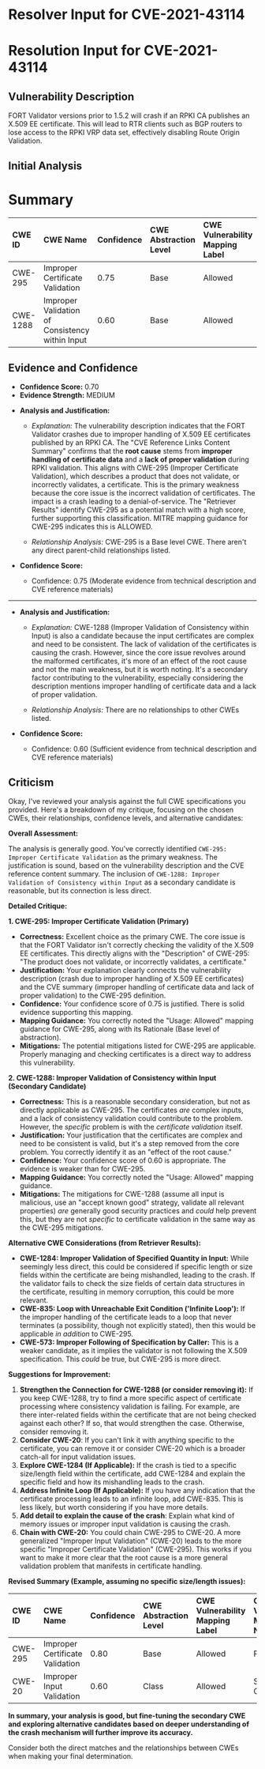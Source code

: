 # Resolver Input for CVE-2021-43114

# Resolution Input for CVE-2021-43114

## Vulnerability Description
FORT Validator versions prior to 1.5.2 will crash if an RPKI CA publishes an X.509 EE certificate. This will lead to RTR clients such as BGP routers to lose access to the RPKI VRP data set, effectively disabling Route Origin Validation.

## Initial Analysis
# Summary
| CWE ID    | CWE Name                                     | Confidence | CWE Abstraction Level | CWE Vulnerability Mapping Label | CWE-Vulnerability Mapping Notes |
| :-------- | :------------------------------------------- | :--------- | :-------------------- | :------------------------------ | :------------------------------ |
| CWE-295   | Improper Certificate Validation              | 0.75       | Base                  | Allowed                         | Primary CWE                     |
| CWE-1288  | Improper Validation of Consistency within Input | 0.60       | Base                  | Allowed                         | Secondary Candidate             |

## Evidence and Confidence

*   **Confidence Score:** 0.70
*   **Evidence Strength:** MEDIUM

- **Analysis and Justification:**
  - *Explanation:* The vulnerability description indicates that the FORT Validator crashes due to improper handling of X.509 EE certificates published by an RPKI CA. The "CVE Reference Links Content Summary" confirms that the **root cause** stems from **improper handling of certificate data** and a **lack of proper validation** during RPKI validation. This aligns with CWE-295 (Improper Certificate Validation), which describes a product that does not validate, or incorrectly validates, a certificate. This is the primary weakness because the core issue is the incorrect validation of certificates. The impact is a crash leading to a denial-of-service. The "Retriever Results" identify CWE-295 as a potential match with a high score, further supporting this classification. MITRE mapping guidance for CWE-295 indicates this is ALLOWED.

  - *Relationship Analysis:* CWE-295 is a Base level CWE. There aren't any direct parent-child relationships listed.

- **Confidence Score:**
  - Confidence: 0.75 (Moderate evidence from technical description and CVE reference materials)

---

- **Analysis and Justification:**
  - *Explanation:* CWE-1288 (Improper Validation of Consistency within Input) is also a candidate because the input certificates are complex and need to be consistent. The lack of validation of the certificates is causing the crash. However, since the core issue revolves around the malformed certificates, it's more of an effect of the root cause and not the main weakness, but it is worth noting. It's a secondary factor contributing to the vulnerability, especially considering the description mentions improper handling of certificate data and a lack of proper validation.

  - *Relationship Analysis:* There are no relationships to other CWEs listed.

- **Confidence Score:**
  - Confidence: 0.60 (Sufficient evidence from technical description and CVE reference materials)

## Criticism
Okay, I've reviewed your analysis against the full CWE specifications you provided. Here's a breakdown of my critique, focusing on the chosen CWEs, their relationships, confidence levels, and alternative candidates:

**Overall Assessment:**

The analysis is generally good. You've correctly identified `CWE-295: Improper Certificate Validation` as the primary weakness. The justification is sound, based on the vulnerability description and the CVE reference content summary.  The inclusion of `CWE-1288: Improper Validation of Consistency within Input` as a secondary candidate is reasonable, but its connection is less direct.

**Detailed Critique:**

**1. CWE-295: Improper Certificate Validation (Primary)**

*   **Correctness:** Excellent choice as the primary CWE. The core issue is that the FORT Validator isn't correctly checking the validity of the X.509 EE certificates. This directly aligns with the "Description" of CWE-295: "The product does not validate, or incorrectly validates, a certificate."
*   **Justification:**  Your explanation clearly connects the vulnerability description (crash due to improper handling of X.509 EE certificates) and the CVE summary (improper handling of certificate data and lack of proper validation) to the CWE-295 definition.
*   **Confidence:** Your confidence score of 0.75 is justified. There is solid evidence supporting this mapping.
*   **Mapping Guidance:** You correctly noted the "Usage: Allowed" mapping guidance for CWE-295, along with its Rationale (Base level of abstraction).
*   **Mitigations:** The potential mitigations listed for CWE-295 are applicable. Properly managing and checking certificates is a direct way to address this vulnerability.

**2. CWE-1288: Improper Validation of Consistency within Input (Secondary Candidate)**

*   **Correctness:**  This is a reasonable secondary consideration, but not as directly applicable as CWE-295.  The certificates *are* complex inputs, and a lack of consistency validation could contribute to the problem. However, the *specific* problem is with the *certificate validation* itself.
*   **Justification:** Your justification that the certificates are complex and need to be consistent is valid, but it's a step removed from the core problem.  You correctly identify it as an "effect of the root cause."
*   **Confidence:** Your confidence score of 0.60 is appropriate. The evidence is weaker than for CWE-295.
*   **Mapping Guidance:** You correctly noted the "Usage: Allowed" mapping guidance.
*   **Mitigations:** The mitigations for CWE-1288 (assume all input is malicious, use an "accept known good" strategy, validate all relevant properties) *are* generally good security practices and *could* help prevent this, but they are not *specific* to certificate validation in the same way as the CWE-295 mitigations.

**Alternative CWE Considerations (from Retriever Results):**

*   **CWE-1284: Improper Validation of Specified Quantity in Input:** While seemingly less direct, this could be considered if specific length or size fields within the certificate are being mishandled, leading to the crash. If the validator fails to check the size fields of certain data structures in the certificate, resulting in memory corruption, this could be more relevant.
*   **CWE-835: Loop with Unreachable Exit Condition ('Infinite Loop'):** If the improper handling of the certificate leads to a loop that never terminates (a possibility, though not explicitly stated), then this would be applicable *in addition* to CWE-295.
*   **CWE-573: Improper Following of Specification by Caller:** This is a weaker candidate, as it implies the validator is not following the X.509 specification. This *could* be true, but CWE-295 is more direct.

**Suggestions for Improvement:**

1.  **Strengthen the Connection for CWE-1288 (or consider removing it):** If you keep CWE-1288, try to find a more specific aspect of certificate processing where consistency validation is failing.  For example, are there inter-related fields within the certificate that are not being checked against each other? If so, that would strengthen the case.  Otherwise, consider removing it.
2. **Consider CWE-20**: If you can't link it with anything specific to the certificate, you can remove it or consider CWE-20 which is a broader catch-all for input validation issues.
3.  **Explore CWE-1284 (If Applicable):** If the crash is tied to a specific size/length field within the certificate, add CWE-1284 and explain the specific field and how its mishandling leads to the crash.
4.  **Address Infinite Loop (If Applicable):** If you have any indication that the certificate processing leads to an infinite loop, add CWE-835.  This is less likely, but worth considering if you have more details.
5.  **Add detail to explain the cause of the crash**: Explain what kind of memory issues or improper input validation is causing the crash.
6.  **Chain with CWE-20:** You could chain CWE-295 to CWE-20. A more generalized "Improper Input Validation" (CWE-20) leads to the more specific "Improper Certificate Validation" (CWE-295). This works if you want to make it more clear that the root cause is a more general validation problem that manifests in certificate handling.

**Revised Summary (Example, assuming no specific size/length issues):**

| CWE ID    | CWE Name                                     | Confidence | CWE Abstraction Level | CWE Vulnerability Mapping Label | CWE-Vulnerability Mapping Notes |
| :-------- | :------------------------------------------- | :--------- | :-------------------- | :------------------------------ | :------------------------------ |
| CWE-295   | Improper Certificate Validation              | 0.80       | Base                  | Allowed                         | Primary CWE                     |
| CWE-20   | Improper Input Validation              | 0.60       | Class                  | Allowed                         | Secondary CWE                     |

**In summary, your analysis is good, but fine-tuning the secondary CWE and exploring alternative candidates based on deeper understanding of the crash mechanism will further improve its accuracy.**

Consider both the direct matches and the relationships between CWEs
when making your final determination.
        
